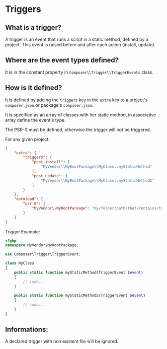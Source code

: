 # Triggers

## What is a trigger?

A trigger is an event that runs a script in a static method, defined by a 
project. This event is raised before and after each action (install, update).


## Where are the event types defined?

It is in the constant property in `Composer\\Trigger\\TriggerEvents` class.


## How is it defined?

It is defined by adding the `triggers` key in the `extra` key to a project's
`composer.json` or package's `composer.json`.

It is specified as an array of classes with her static method,
in associative array define the event's type.

The PSR-0 must be defined, otherwise the trigger will not be triggered.

For any given project:
```json
{
    "extra": {
        "triggers": {
            "post_install": [
                "MyVendor\\MyRootPackage\\MyClass::myStaticMethod"
            ],
            "post_update": [
                "MyVendor\\MyRootPackage\\MyClass::myStaticMethod2"
            ]
        }
    },
    "autoload": {
        "psr-0": {
            "MyVendor\\MyRootPackage": "my/folder/path/that/contains/triggers/from/the/root/project"
        }
    }
}
```

Trigger Example:
```php
<?php
namespace MyVendor\MyRootPackage;

use Composer\Trigger\TriggerEvent;

class MyClass
{
    public static function myStaticMethod(TriggerEvent $event)
    {
        // code...
    }
    
    public static function myStaticMethod2(TriggerEvent $event)
    {
        // code...
    }
}
```

## Informations:

A declared trigger with non existent file will be ignored.
